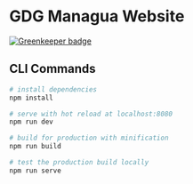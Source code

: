 # GDG Managua Website

[![Greenkeeper badge](https://badges.greenkeeper.io/gdgmanagua/www.svg)](https://greenkeeper.io/)

## CLI Commands

``` bash
# install dependencies
npm install

# serve with hot reload at localhost:8080
npm run dev

# build for production with minification
npm run build

# test the production build locally
npm run serve
```